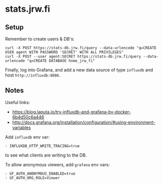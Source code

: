 # stats.jrw.fi

## Setup

Remember to create users & DB's:

    curl -X POST https://stats-db.jrw.fi/query --data-urlencode "q=CREATE USER agent WITH PASSWORD 'SECRET' WITH ALL PRIVILEGES"
    curl -X POST --user agent:SECRET https://stats-db.jrw.fi/query --data-urlencode "q=CREATE DATABASE home_jrw_fi"

Finally, log into Grafana, and add a new data source of type `influxdb` and host `http://influxdb:8086`.

## Notes

Useful links:

* https://blog.laputa.io/try-influxdb-and-grafana-by-docker-6b4d50c6a446
* http://docs.grafana.org/installation/configuration/#using-environment-variables

Add `influxdb` env var:

    - INFLUXDB_HTTP_WRITE_TRACING=true

to see what clients are writing to the DB.

To allow anonymous viewers, add `grafana` env vars:

    - GF_AUTH_ANONYMOUS_ENABLED=true
    - GF_AUTH_ORG_ROLE=Viewer

